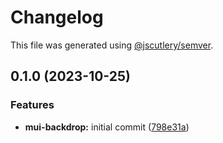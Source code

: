# Changelog

This file was generated using [@jscutlery/semver](https://github.com/jscutlery/semver).

## 0.1.0 (2023-10-25)


### Features

* **mui-backdrop:** initial commit ([798e31a](https://github.com/Availity/element/commit/798e31afa312a64f25a5f99a0a8d58467d67fb44))
